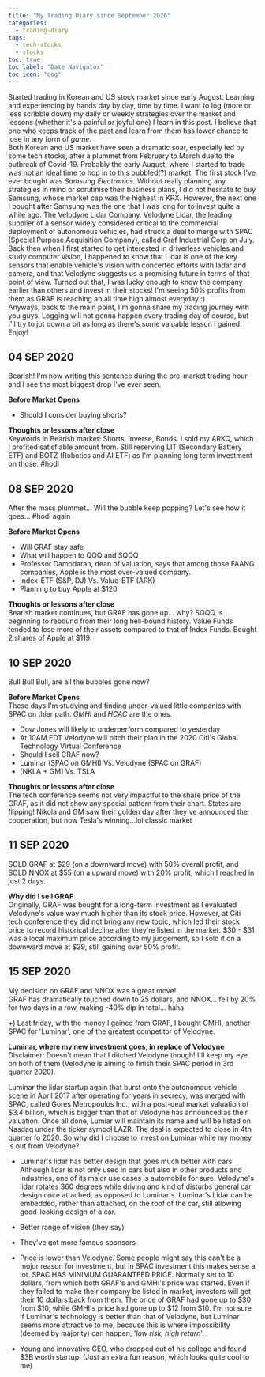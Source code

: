 ```yaml
---
title: "My Trading Diary since September 2020"
categories:
  - trading-diary
tags:
  - tech-stocks
  - stocks
toc: true
toc_label: "Date Navigator"
toc_icon: "cog"
---
```

Started trading in Korean and US stock market since early August. Learning and experiencing by hands day by day, time by time. 
I want to log (more or less scribble down) my daily or weekly strategies over the market and lessons (whether it's a painful or joyful one) I learn in this post.
I believe that one who keeps track of the past and learn from them has lower chance to lose in any form of _game_.  
Both Korean and US market have seen a dramatic soar, especially led by some tech stocks, after a plummet from February to March due to the outbreak of Covid-19.
Probably the early August, where I started to trade was not an ideal time to hop in to this bubbled(?) market.
The first stock I've ever bought was _Samsung Electronics_. 
Without really planning any strategies in mind or scrutinise their business plans, I did not hesitate to buy Samsung, whose market cap was the highest in KRX. 
However, the next one I bought after Samsung was the one that I was long for to invest quite a while ago. The Velodyne Lidar Company.
Velodyne Lidar, the leading supplier of a sensor widely considered critical to the commercial deployment of autonomous vehicles, had struck a deal to merge
with SPAC (Special Purpose Acquisition Company), called Graf Industrial Corp on July. 
Back then when I first started to get interested in driverless vehicles and study computer vision, I happened to know that Lidar is one of the key sensors that enable vehicle's vision with 
concerted efforts with ladar and camera, and that Velodyne suggests us a promising future in terms of that point of view. 
Turned out that, I was lucky enough to know the company earlier than others and invest in their stocks! I'm seeing 50% profits from them as GRAF is reaching an all time high almost everyday :)  
Anyways, back to the main point, I'm gonna share my trading journey with you guys. Logging will not gonna happen every trading day of course, but I'll try to jot down a bit as long as there's some valuable lesson I gained.
Enjoy!

## 04 SEP 2020
Bearish! 
I'm now writing this sentence during the pre-market trading hour and I see the most biggest drop I've ever seen.

**Before Market Opens**  
- Should I consider buying shorts?

**Thoughts or lessons after close**   
Keywords in Bearish market: Shorts, Inverse, Bonds. I sold my ARKQ, which I profited satisfiable amount from. 
Still reserving LIT (Secondary Battery ETF) and BOTZ (Robotics and AI ETF) as I'm planning long term investment on those. #hodl


## 08 SEP 2020
After the mass plummet... Will the bubble keep popping? Let's see how it goes... #hodl again

**Before Market Opens**  
- Will GRAF stay safe
- What will happen to QQQ and SQQQ
- Professor Damodaran, dean of valuation, says that among those FAANG companies, Apple is the most over-valued company.
- Index-ETF (S&P, DJ) Vs. Value-ETF (ARK)
- Planning to buy Apple at $120

**Thoughts or lessons after close**   
Bearish market continues, but GRAF has gone up... why? SQQQ is beginning to rebound from their long hell-bound history.
Value Funds tended to lose more of their assets compared to that of Index Funds. Bought 2 shares of Apple at $119.


## 10 SEP 2020
Bull Bull Bull, are all the bubbles gone now?

**Before Market Opens**  
These days I'm studying and finding under-valued little companies with SPAC on thier path. _GMHI_ and _HCAC_ are the ones.
- Dow Jones will likely to underperform compared to yesterday
- At 10AM EDT Velodyne will pitch their plan in the 2020 Citi's Global Technology Virtual Conference
- Should I sell GRAF now?
- Luminar (SPAC on GMHI) Vs. Velodyne (SPAC on GRAF)
- \[NKLA + GM] Vs. TSLA

**Thoughts or lessons after close**   
The tech conference seems not very impactful to the share price of the GRAF, as it did not show any special pattern from their chart.
States are flipping! Nikola and GM saw their golden day after they've announced the cooperation, but now Tesla's winning...lol classic market

## 11 SEP 2020
SOLD GRAF at $29 (on a downward move) with 50% overall profit, and  
SOLD NNOX at $55 (on a upward move) with 20% profit, which I reached in just 2 days.

**Why did I sell GRAF**  
Originally, GRAF was bought for a long-term investment as I evaluated Velodyne's value way much higher than its stock price. 
However, at Citi tech conference they did not bring any new topic, which led their stock price to record historical decline after they're listed in the market.
$30 - $31 was a local maximum price according to my judgement, so I sold it on a downward move at $29, still gaining over 50% profit.


## 15 SEP 2020
My decision on GRAF and NNOX was a great move!   
GRAF has dramatically touched down to 25 dollars, and NNOX... fell by 20% for two days in a row, making -40% dip in total... haha

+\) Last friday, with the money I gained from GRAF, I bought GMHI, another SPAC for 'Luminar', one of the greatest competitor of Velodyne.

**Luminar, where my new investment goes, in replace of Velodyne**   
Disclaimer: Doesn't mean that I ditched Velodyne though! I'll keep my eye on both of them (Velodyne is aiming to finish their SPAC period in 3rd quarter 2020).

Luminar the lidar startup again that burst onto the autonomous vehicle scene in April 2017 after operating for years in secrecy, 
was merged with SPAC, called Gores Metropoulos Inc., with a post-deal market valuation of $3.4 billion, which is bigger than that of Velodyne has announced as their valuation.
Once all done, Lumiar will maintain its name and will be listed on Nasdaq under the ticker symbol LAZR. The deal is expected to close in 4th quarter fo 2020.
So why did I choose to invest on Luminar while my money is out from Velodyne?  

- Luminar's lidar has better design that goes much better with cars. Although lidar is not only used in cars but also in other products and industries, 
one of its major use cases is automobile for sure. Velodyne's lidar rotates 360 degrees while driving and kind of disturbs general car design once attached, as opposed to Luminar's.
Luminar's Lidar can be embedded, rather than attached, on the roof of the car, still allowing good-looking design of a car.

- Better range of vision (they say)
- They've got more famous sponsors

- Price is lower than Velodyne. Some people might say this can't be a mojor reason for investment, but in SPAC investment this makes sense a lot. SPAC HAS MINIMUM GUARANTEED PRICE. 
    Normally set to 10 dollars, from which both GRAF\'s and GMHI\'s price was started. Even if they failed to make their company be listed in market, investors will get their 10 dollars back from them. 
    The price of GRAF had gone up to $30 from $10, while GMHI's price had gone up to $12 from $10. 
    I'm not sure if Luminar's technology is better than that of Velodyne, but Luminar seems more attractive to me, because this is where impossibility (deemed by majority) can happen, '_low risk, high return_'.

- Young and innovative CEO, who dropped out of his college and found \$3B worth startup. (Just an extra fun reason, which looks quite cool to me)


